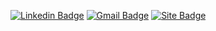


[![Linkedin Badge](https://img.shields.io/badge/-Matheus%20Kroska-000000?style=flat-square&logo=Linkedin&logoColor=white&link=https://www.linkedin.com/in/matheus-kroska)](https://www.linkedin.com/in/matheus-kroska) 
[![Gmail Badge](https://img.shields.io/badge/-kroskamatheus@gmail.com-000000?style=flat-square&logo=Gmail&logoColor=white&link=mailto:kroskamatheus@gmail.com)](mailto:kroskamatheus@gmail.com)
[![Site Badge](https://img.shields.io/badge/-mhkroska.dev-000000?style=flat-square&logo=react&logoColor=white&labelColor=000000&link=https://mhkroska-dev.vercel.app)](https://mhkroska-dev.vercel.app) 
